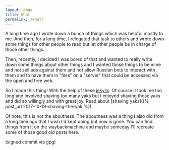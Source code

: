 ```yaml
---
layout: page
title: What
permalink: /what/
---
```


A long time ago I wrote down a bunch of things which was helpful mostly to me.  And then, for a long time, I relegated that task to others and wrote down some things for other people to read but let other people be in charge of those other things.

Then, recently, I decided I was bored of that and wanted to really write down some things about other things and I wanted those things to be mine and not sell ads against them and not allow Russian bots to interact with them and to have them in "files" on a "server" that could be accessed via the open and free web.

So I made this thing!  With the help of these [jekylls](https://jekyllrb.com).  Of course it took me too long and involved shaving too many yaks but I enjoyed shaving those yaks and did so willingly and with great joy.  Read about 
[shaving yaks]({% post_url 2017-10-19-shaving-the-yak %}).

Of note, this is not the aboutness.  The aboutness was a thing I also did from a long time ago that I wish I'd kept doing but now is gone.  You can find things from it on the waybackmachine and maybe someday I'll recreate some of those good old posts here.

(signed commit via gpg)
